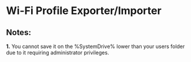 # Wi-Fi Profile Exporter/Importer

## Notes:
**1.** You cannot save it on the %SystemDrive% lower than your users folder due to it requiring administrator privileges.
